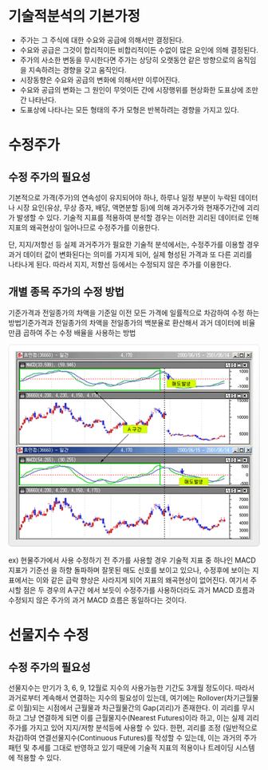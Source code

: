 
# 기술적분석의 기본가정

* 주가는 그 주식에 대한 수요와 공급에 의해서만 결정된다.
* 수요와 공급은 그것이 합리적이든 비합리적이든 수없이 많은 요인에 의해 결정된다.
* 주가의 사소한 변동을 무시한다면 주가는 상당히 오랫동안 같은 방향으로의 움직임을 지속하려는 경향을 갖고 움직인다.
* 시장동향은 수요와 공급의 변화에 의해서만 이루어진다.
* 수요와 공급의 변화는 그 원인이 무엇이든 간에 시장행위를 현상화한 도표상에 조만간 나타난다.
* 도표상에 나타나는 모든 형태의 주가 모형은 반복하려는 경향을 가지고 있다.

# 수정주가

## 수정 주가의 필요성

기본적으로 가격(주가)의 연속성이 유지되어야 하나, 하루나 일정 부분이 누락된 데이터나 시장 요인(유상, 무상 증자, 배당, 액면분할 등)에 의해 과거주가와 현재주가간에 괴리가 발생할 수 있다. 기술적 지표를 적용하여 분석할 경우는 이러한 괴리된 데이터로 인해 지표의 왜곡현상이 일어나므로 수정주가를 이용한다.

단, 지지/저항선 등 실제 과거주가가 필요한 기술적 분석에서는, 수정주가를 이용할 경우 과거 데이터 값이 변화된다는 의미를 가지게 되어, 실제 형성된 가격과 또 다른 괴리를 나타나게 된다. 따라서 지지, 저항선 등에서는 수정되지 않은 주가를 이용한다.

## 개별 종목 주가의 수정 방법

기준가격과 전일종가의 차액을 기준일 이전 모든 가격에 일률적으로 차감하여 수정 하는 방법기준가격과 전일종가의 차액을 전일종가의 백분율로 환산해서 과거 데이터에 비율 만큼 곱하여 주는 수정 배율을 사용하는 방법 

![](2017-12-02-06-15-46.png)

ex) 현물주가에서 사용 수정하기 전 주가를 사용할 경우 기술적 지표 중 하나인 MACD 지표가 기준선 을 하향 돌파하며 잘못된 매도 신호를 보이고 있으나, 수정후에 보이는 지표에서는 이와 같은 급락 향상은 사라지게 되어 지표의 왜곡현상이 없어진다. 여기서 주시할 점은 두 경우의 A구간 에서 보듯이 수정주가를 사용하더라도 과거 MACD 흐름과 수정되지 않은 주가의 과거 MACD 흐름은 동일하다는 것이다.

# 선물지수 수정

## 수정 주가의 필요성

선물지수는 만기가 3, 6, 9, 12월로 지수의 사용가능한 기간도 3개월 정도이다.
따라서 과거로부터 계속해서 연결하는 지수의 필요성이 있는데, 여기에는 Rollover(차기근월물로 이월)되는 시점에서 근월물과 차근월물간의 Gap(괴리)가 존재한다.
이 괴리를 무시하고 그냥 연결하게 되면 이를 근월물지수(Nearest Futures)이라 하고, 이는 실제 괴리 주가를 가지고 있어 지지/저항 분석등에 사용할 수 있다.
한편, 괴리를 조정 (일반적으로 차감)하여 연결선물지수(Continuous Futures)를 작성할 수 있는데, 이는 과거의 주가 패턴 및 추세를 그대로 반영하고 있기 때문에 기술적 지표의 적용이나 트레이딩 시스템에 적용할 수 있다.